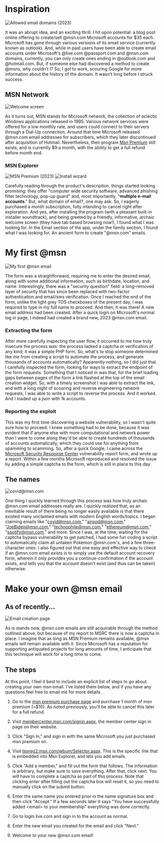 # Inspiration

![Allowed email domains \(2023\)](2023_email_creation.webp|width=16)

It was an abrupt idea, and an exciting thrill. I hit upon potential: a blog post online offering to create/sell @msn.com Microsoft accounts for $35 each. Microsoft has gone through various versions of its email service (currently known as outlook). And, while in past users have been able to create email accounts under Microsoft's @live.com @passport.com and @msn.com domains, currently, you can only create ones ending in @outlook.com and @hotmail.com. But, if someone else had discovered a method to create @msns, why couldn't I? So, I got to work, scouring Google for more information about the history of the domain. It wasn't long before I struck success.

## MSN Network

![Welcome screen](msn_premium_welcome.webp|float=left)

As it turns out, MSN stands for Microsoft network, the collection of eclectic Windows applications released in 1995. Various network services were offered for a low monthly rate, and users could connect to their servers through a Dial-Up connection. Around that time Microsoft released @msn.com email addresses for subscribers, which they later discontinued after acquisition of Hotmail. Nevertheless, their program [Msn Premium](https://www.microsoft.com/en-us/p/msn-premium/CFQ7TTC0KGVF) still exists, and is currently $9 a month, with the ability to get a full refund before month end.

### MSN Explorer

![MSN Premium \(2023\)](msn_explorer.webp|width=32)
![Install wizard](install_wizard.webp)

Carefully reading through the product's description, things started looking promising: they offer "computer wide security software, advanced phishing filter technology, pop-up guard" and, most importantly, "**multiple e-mail accounts**." But, what domain of email?, one may ask. So, I eagerly purchased a month subscription, fully intending to cancel right after exploration. And yes, after installing the program (with a pleasant built-in installer soundtrack), and being greeted by a friendly, informative, archaic welcome screen (they have tab based browsing now!), I found what I was looking for. In the Email section of the app, under the family section, I found what I was looking for. An ancient form to create "@msn.com" emails.

# My first @msn

![My first @msn email](caffeinate_creation.webp|width=28)

The form was a straightforward, requiring me to enter the desired email, along with some additional information, such as birthdate, location, and name. Interestingly, there was a "security question" field: a long-removed layer of security that has since been replaced with two-factor authentication and email/sms verification. Once I reached the end of the form, unlike the light grey TOS checkboxes of the present day, I was required to type in my full name to proceed. And then, it was there! A new email address had been created. After a quick login on Microsoft's normal log in page, I indeed had created a brand new, 2023 @msn.com email.

### Extracting the form

After more carefully inspecting the user flow, it occurred to me how truly insecure the process was: the process lacked a captcha or verification of any kind; it was a simple PHP form. So, what's to stop someone determined like me from creating a script to automate the process, and generate thousands of accounts automatically? Apparently nothing, so I did just that. I carefully inspected the form, looking for ways to extract the endpoint of the form requests. Something that I noticed in was that, for the brief loading gaps between pages of the form a link flashed at the top of the email creation widget. So, with a timely screenshot I was able to extract the link, and with a long night of scouring and reverse engineering network requests, I was able to write a script to reverse the process. And it worked. And I loaded up a json with 1k accounts.

### Reporting the exploit

This was my first time discovering a website vulnerability, so I wasn't quite sure how to proceed. I knew something had to be done, because it was evident that if anyone else with more computational and network power than I were to come along they'd be able to create hundreds of thousands of accounts automatically, which they could use for anything from spamming to scamming. So, after a quick Google, I came across the [Microsoft Security Response Center](https://msrc.microsoft.com/) vulnerability report form, and wrote up a report. Within a few months Microsoft reproduced and resolved the issue by adding a simple captcha to the form, which is still in place to this day.

## The names

![covid@msn.com](covid_msn.webp)

One thing I quickly learned through this process was how truly archaic @msn.com email addresses really are. I quickly realized that, as an inevitable result of there being no longer easily available is that there existed many unclaimed emails with modern English words/topics. I began claiming emails like "covid@msn.com," "airpod@msn.com," "JoeBiden@msn.com," "technophile@msn.com," "ethereum@msn.com," "spotify@msn.com," and more. Since I was, at the time, waiting for the captcha bypass vulnerability to get patched, I had some fun coding a script to automatically claim all untaken Pokemon @msn.com's, and a few three-character ones. I also figured out that one easy and effective way to check if an @msn.com email exists is to simply use the default account recovery form, wherein it only provides you a continue-confirmation if the account exists, and tells you that the account doesn't exist (and thus can be taken) otherwise. 

# Make your own @msn email

## As of recently...

![Email creation page](make_email.webp|width=32)

As is stands now, @msn.com emails are still acquirable through the method outlined above, but because of my report to MSRC there is now a captcha in place. I imagine that as long as MSN Premium remains available, @msn emails will remain available with it. Since Microsoft has a reputation for supporting antiquated projects for long amounts of time, I anticipate that this technique will work for a long time to come.


## The steps
At this point, I feel it best to include an explicit list of steps to go about creating your own msn email. I've listed them below, and if you have any questions feel free to email me for more details.

1) Go to the [msn premium purchase page](http://www.microsoft.com/en-us/p/msn-premium/CFQ7TTC0KGVF) and purchase 1 month of msn premium (~$10). As noted previously, you'll be able to cancel this later for a full refund.

1) Visit [membercenter.msn.com/signin.aspx](http://membercenter.msn.com/signin.aspx), the member center sign in page on their website.

1) Click "Sign In," and sign in with the same Microsoft you just purchased msn premium on.

1) Visit [texreg2.msn.com/wbum/Selector.aspx](http://texreg2.msn.com/wbum/Selector.aspx). This is the specific link that is embedded into Msn Explorer, and lets you add emails.

1) Click "Add a member," and fill out the form that follows. The information is arbitrary, but make sure to save everything. After that, click next. You will have to complete a captcha as part of this process. Note that clicking enter after filling out the captcha box will reset it, so you need to manually click on the submit button.

1) Enter the same name you entered prior in the name signature box and then click "Accept." If a few seconds later it says "You have successfully added \<email> to your membership" everything was done correctly.

1) Go to login.live.com and sign in to the account as normal.

1) Enter the new email you created for the email and click "Next."

1) Welcome to your new @msn.com email!
